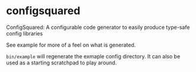 # configsquared

ConfigSquared: A configurable code generator to easily produce type-safe config libraries

See example for more of a feel on what is generated.

`bin/example` will regenerate the exmaple config directory. It can also be used as a starting scratchpad to play around.
